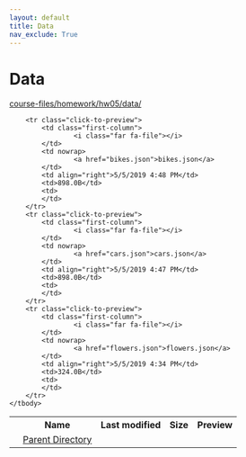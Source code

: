 ```yaml
---
layout: default
title: Data
nav_exclude: True
---
```


# Data

[course-files/homework/hw05/data/](.)

<table class="tbl-files">
    <tbody>
        <tr>
            <th valign="top"></th>
            <th>Name</th>
            <th>Last modified</th>
            <th>Size</th>
            <th>Preview</th>
        </tr>
        <tr>
            <td valign="top">
                <i class="fa fa-folder-open"></i>
            </td>
            <td><a href="../">Parent Directory</a></td>
            <td>&nbsp;</td>
            <td>&nbsp;</td>
            <td>&nbsp;</td>
        </tr>

        <tr class="click-to-preview">
            <td class="first-column">
                    <i class="far fa-file"></i>
            </td>
            <td nowrap>
                    <a href="bikes.json">bikes.json</a>
            </td>
            <td align="right">5/5/2019 4:48 PM</td>
            <td>898.0B</td>
            <td>
            </td>
        </tr>
        <tr class="click-to-preview">
            <td class="first-column">
                    <i class="far fa-file"></i>
            </td>
            <td nowrap>
                    <a href="cars.json">cars.json</a>
            </td>
            <td align="right">5/5/2019 4:47 PM</td>
            <td>898.0B</td>
            <td>
            </td>
        </tr>
        <tr class="click-to-preview">
            <td class="first-column">
                    <i class="far fa-file"></i>
            </td>
            <td nowrap>
                    <a href="flowers.json">flowers.json</a>
            </td>
            <td align="right">5/5/2019 4:34 PM</td>
            <td>324.0B</td>
            <td>
            </td>
        </tr>
    </tbody>
</table>

